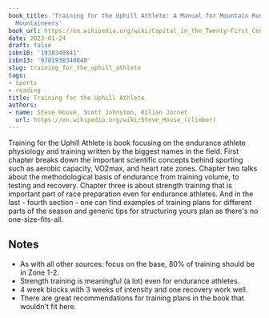 ```yaml
---
book_title: 'Training for the Uphill Athlete: A Manual for Mountain Runners and Ski
  Mountaineers'
book_url: https://en.wikipedia.org/wiki/Capital_in_the_Twenty-First_Century
date: 2023-01-24
draft: false
isbn10: '1938340841'
isbn13: '9781938340840'
slug: training_for_the_uphill_athlete
tags:
- sports
- reading
title: Training for the Uphill Athlete
authors:
- name: Steve House, Scott Johnston, Kilian Jornet
  url: https://en.wikipedia.org/wiki/Steve_House_(climber)
---
```



Training for the Uphill Athlete is book focusing on the endurance athlete physiology and training
written by the biggest names in the field. First chapter breaks down the important scientific concepts behind sporting
such as aerobic capacity, VO2max, and heart rate zones. Chapter two talks about the methodological basis of endurance
from training volume, to testing and recovery. Chapter three is about strength training that is important
part of race preparation even for endurance athletes. And in the last - fourth section - one can find
examples of training plans for different parts of the season and generic tips for structuring yours plan
as there's no one-size-fits-all.

## Notes

- As with all other sources: focus on the base, 80% of training should be in Zone 1-2.
- Strength training is meaningful (a lot) even for endurance athletes.
- 4 week blocks with 3 weeks of intensity and one recovery work well.
- There are great recommendations for training plans in the book that wouldn't fit here.

